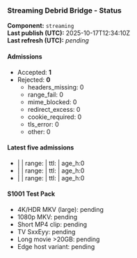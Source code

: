﻿### Streaming Debrid Bridge - Status

**Component:** `streaming`  
**Last publish (UTC):** 2025-10-17T12:34:10Z  
**Last refresh (UTC):** _pending_

#### Admissions
- Accepted: **1**
- Rejected: **0**
  - headers_missing: 0
  - range_fail: 0
  - mime_blocked: 0
  - redirect_excess: 0
  - cookie_required: 0
  - tls_error: 0
  - other: 0

#### Latest five admissions
-  |  | range: | ttl: | age_h:0
-  |  | range: | ttl: | age_h:0
-  |  | range: | ttl: | age_h:0

#### S1001 Test Pack
- 4K/HDR MKV (large): pending  
- 1080p MKV: pending  
- Short MP4 clip: pending  
- TV SxxEyy: pending  
- Long movie >20GB: pending  
- Edge host variant: pending